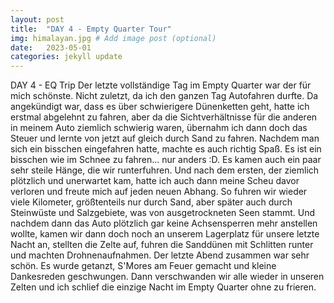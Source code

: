 ```yaml
---
layout: post
title:  "DAY 4 - Empty Quarter Tour"
img: himalayan.jpg # Add image post (optional)
date:   2023-05-01
categories: jekyll update
---
```


DAY 4 - EQ Trip
Der letzte vollständige Tag im Empty Quarter war der für mich schönste. Nicht zuletzt, da ich den ganzen Tag Autofahren durfte. Da angekündigt war, dass es über schwierigere Dünenketten geht, hatte ich erstmal abgelehnt zu fahren, aber da die Sichtverhältnisse für die anderen in meinem Auto ziemlich schwierig waren, übernahm ich dann doch das Steuer und lernte von jetzt auf gleich durch Sand zu fahren. Nachdem man sich ein bisschen eingefahren hatte, machte es auch richtig Spaß. Es ist ein bisschen wie im Schnee zu fahren... nur anders :D.
Es kamen auch ein paar sehr steile Hänge, die wir runterfuhren. Und nach dem ersten, der ziemlich plötzlich und unerwartet kam, hatte ich auch dann meine Scheu davor verloren und freute mich auf jeden neuen Abhang.
So fuhren wir wieder viele Kilometer, größtenteils nur durch Sand, aber später auch durch Steinwüste und Salzgebiete, was von ausgetrockneten Seen stammt.
Und nachdem dann das Auto plötzlich gar keine Achsensperren mehr anstellen wollte, kamen wir dann doch noch an unserem Lagerplatz für unsere letzte Nacht an, stellten die Zelte auf, fuhren die Sanddünen mit Schlitten runter und machten Drohnenaufnahmen.
Der letzte Abend zusammen war sehr schön. Es wurde getanzt, S'Mores am Feuer gemacht und kleine Dankesreden geschwungen.
Dann verschwanden wir alle wieder in unseren Zelten und ich schlief die einzige Nacht im Empty Quarter ohne zu frieren.
